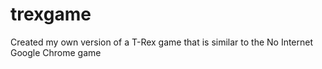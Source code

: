 # trexgame
Created my own version of a T-Rex game that is similar to the No Internet Google Chrome game
